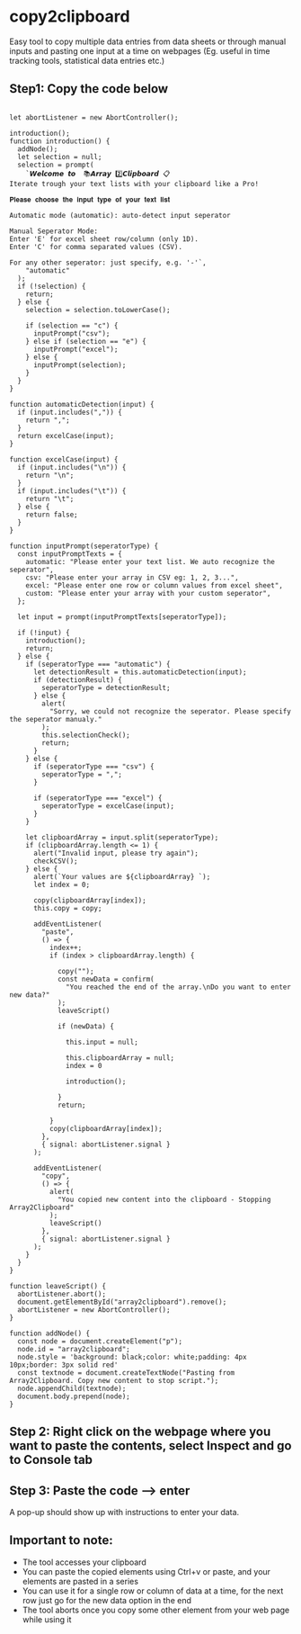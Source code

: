 # copy2clipboard
Easy tool to copy multiple data entries from data sheets or through manual inputs and pasting one input at a time on webpages (Eg. useful in time tracking tools, statistical data entries etc.)

## Step1: Copy the code below

```

let abortListener = new AbortController();

introduction();
function introduction() {
  addNode();
  let selection = null;
  selection = prompt(
    `𝙒𝙚𝙡𝙘𝙤𝙢𝙚 𝙩𝙤  📚𝘼𝙧𝙧𝙖𝙮 2️⃣𝘾𝙡𝙞𝙥𝙗𝙤𝙖𝙧𝙙 📋
Iterate trough your text lists with your clipboard like a Pro!

𝐏𝐥𝐞𝐚𝐬𝐞 𝐜𝐡𝐨𝐨𝐬𝐞 𝐭𝐡𝐞 𝐢𝐧𝐩𝐮𝐭 𝐭𝐲𝐩𝐞 𝐨𝐟 𝐲𝐨𝐮𝐫 𝐭𝐞𝐱𝐭 𝐥𝐢𝐬𝐭

Automatic mode (automatic): auto-detect input seperator

Manual Seperator Mode:
Enter 'E' for excel sheet row/column (only 1D).
Enter 'C' for comma separated values (CSV).

For any other seperator: just specify, e.g. '-'`,
    "automatic"
  );
  if (!selection) {
    return;
  } else {
    selection = selection.toLowerCase();

    if (selection == "c") {
      inputPrompt("csv");
    } else if (selection == "e") {
      inputPrompt("excel");
    } else {
      inputPrompt(selection);
    }
  }
}

function automaticDetection(input) {
  if (input.includes(",")) {
    return ",";
  }
  return excelCase(input);
}

function excelCase(input) {
  if (input.includes("\n")) {
    return "\n";
  }
  if (input.includes("\t")) {
    return "\t";
  } else {
    return false;
  }
}

function inputPrompt(seperatorType) {
  const inputPromptTexts = {
    automatic: "Please enter your text list. We auto recognize the seperator",
    csv: "Please enter your array in CSV eg: 1, 2, 3...",
    excel: "Please enter one row or column values from excel sheet",
    custom: "Please enter your array with your custom seperator",
  };

  let input = prompt(inputPromptTexts[seperatorType]);

  if (!input) {
    introduction();
    return;
  } else {
    if (seperatorType === "automatic") {
      let detectionResult = this.automaticDetection(input);
      if (detectionResult) {
        seperatorType = detectionResult;
      } else {
        alert(
          "Sorry, we could not recognize the seperator. Please specify the seperator manualy."
        );
        this.selectionCheck();
        return;
      }
    } else {
      if (seperatorType === "csv") {
        seperatorType = ",";
      }

      if (seperatorType === "excel") {
        seperatorType = excelCase(input);
      }
    }

    let clipboardArray = input.split(seperatorType);
    if (clipboardArray.length <= 1) {
      alert("Invalid input, please try again");
      checkCSV();
    } else {
      alert(`Your values are ${clipboardArray} `);
      let index = 0;

      copy(clipboardArray[index]);
      this.copy = copy;

      addEventListener(
        "paste",
        () => {
          index++;
          if (index > clipboardArray.length) {

            copy("");
            const newData = confirm(
              "You reached the end of the array.\nDo you want to enter new data?"
            );
            leaveScript()

            if (newData) {

              this.input = null;

              this.clipboardArray = null;
              index = 0

              introduction();

            }
            return;

          }
          copy(clipboardArray[index]);
        },
        { signal: abortListener.signal }
      );

      addEventListener(
        "copy",
        () => {
          alert(
            "You copied new content into the clipboard - Stopping Array2Clipboard"
          );
          leaveScript()
        },
        { signal: abortListener.signal }
      );
    }
  }
}

function leaveScript() {
  abortListener.abort();
  document.getElementById("array2clipboard").remove();
  abortListener = new AbortController();
}

function addNode() {
  const node = document.createElement("p");
  node.id = "array2clipboard";
  node.style = 'background: black;color: white;padding: 4px 10px;border: 3px solid red'
  const textnode = document.createTextNode("Pasting from Array2Clipboard. Copy new content to stop script.");
  node.appendChild(textnode);
  document.body.prepend(node);
}
```
## Step 2: Right click on the webpage where you want to paste the contents, select Inspect and go to Console tab
## Step 3: Paste the code --> enter

A pop-up should show up with instructions to enter your data. 

## Important to note:
- The tool accesses your clipboard
- You can paste the copied elements using Ctrl+v or paste, and your elements are pasted in a series
- You can use it for a single row or column of data at a time, for the next row just go for the new data option in the end
- The tool aborts once you copy some other element from your web page while using it
